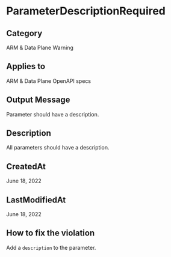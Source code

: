 # ParameterDescriptionRequired

## Category

ARM & Data Plane Warning

## Applies to

ARM & Data Plane OpenAPI specs

## Output Message

Parameter should have a description.

## Description

All parameters should have a description.

## CreatedAt

June 18, 2022

## LastModifiedAt

June 18, 2022

## How to fix the violation

Add a `description` to the parameter.
